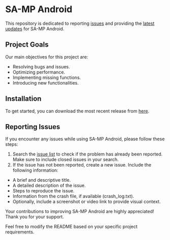 # SA-MP Android

This repository is dedicated to reporting [issues](https://github.com/SAMP-Android/SAMP-Android/issues/) and providing the [latest updates](https://github.com/SAMP-Android/SAMP-Android/releases/latest/) for SA-MP Android.

## Project Goals

Our main objectives for this project are:

- Resolving bugs and issues.
- Optimizing performance.
- Implementing missing functions.
- Introducing new functionalities.

## Installation

To get started, you can download the most recent release from [here](https://github.com/SAMP-Android/SAMP-Android/releases/latest).

## Reporting Issues

If you encounter any issues while using SA-MP Android, please follow these steps:

1. Search the [issue list](https://github.com/SAMP-Android/SAMP-Android/issues/) to check if the problem has already been reported. Make sure to include closed issues in your search.
2. If the issue has not been reported, create a new issue. Include the following information:

- A brief and descriptive title.
- A detailed description of the issue.
- Steps to reproduce the issue.
- Information from the crash file, if available (crash_log.txt).
- Optionally, include a screenshot or video link to provide visual context.

Your contributions to improving SA-MP Android are highly appreciated! Thank you for your support.

Feel free to modify the README based on your specific project requirements.
